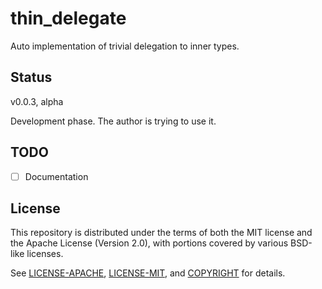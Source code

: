 # thin_delegate

Auto implementation of trivial delegation to inner types.

## Status

v0.0.3, alpha

Development phase. The author is trying to use it.

## TODO

- [ ] Documentation

## License

This repository is distributed under the terms of both the MIT license and the
Apache License (Version 2.0), with portions covered by various BSD-like
licenses.

See [LICENSE-APACHE](LICENSE-APACHE), [LICENSE-MIT](LICENSE-MIT), and
[COPYRIGHT](COPYRIGHT) for details.
